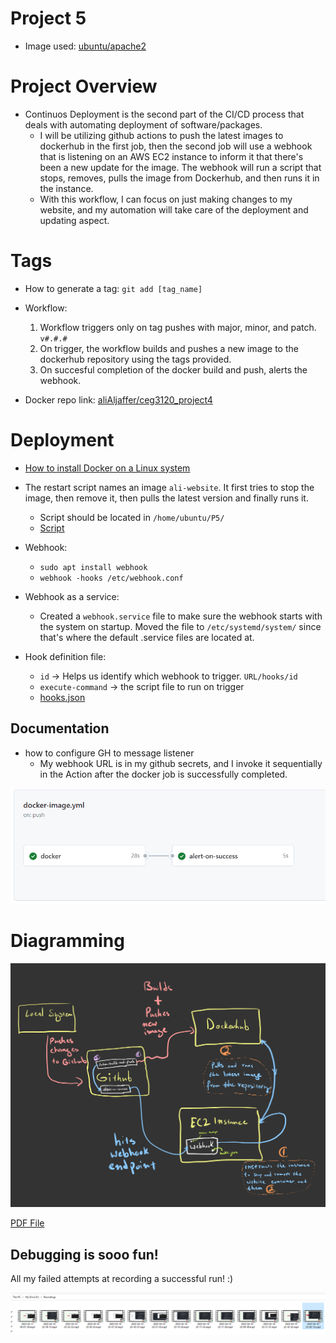 # Project 5

- Image used: [ubuntu/apache2](https://hub.docker.com/r/ubuntu/apache2)

# Project Overview

- Continuos Deployment is the second part of the CI/CD process that deals with automating deployment of software/packages.
  - I will be utilizing github actions to push the latest images to dockerhub in the first job, then the second job will use a webhook that is listening on an AWS EC2 instance to inform it that there's been a new update for the image. The webhook will run a script that stops, removes, pulls the image from Dockerhub, and then runs it in the instance.
  - With this workflow, I can focus on just making changes to my website, and my automation will take care of the deployment and updating aspect.

# Tags

- How to generate a tag: `git add [tag_name]`

- Workflow:

  1. Workflow triggers only on tag pushes with major, minor, and patch. `v#.#.#`
  2. On trigger, the workflow builds and pushes a new image to the dockerhub repository using the tags provided.
  3. On succesful completion of the docker build and push, alerts the webhook.

- Docker repo link: [aliAljaffer/ceg3120_project4](https://hub.docker.com/repository/docker/alialjaffer/ceg3120_project4/general)

# Deployment

- [How to install Docker on a Linux system](https://docs.docker.com/engine/install/ubuntu/#install-using-the-repository)

- The restart script names an image `ali-website`. It first tries to stop the image, then remove it, then pulls the latest version and finally runs it.

  - Script should be located in `/home/ubuntu/P5/`
  - [Script](deployment/rstrt.sh)

- Webhook:

  - `sudo apt install webhook`
  - `webhook -hooks /etc/webhook.conf`

- Webhook as a service:

  - Created a `webhook.service` file to make sure the webhook starts with the system on startup. Moved the file to `/etc/systemd/system/` since that's where the default .service files are located at.

- Hook definition file:
  - `id` -> Helps us identify which webhook to trigger. `URL/hooks/id`
  - `execute-command` -> the script file to run on trigger
  - [hooks.json](deployment/hooks.json)

## Documentation

- how to configure GH to message listener
  - My webhook URL is in my github secrets, and I invoke it sequentially in the Action after the docker job is successfully completed.

![Sequential jobs](imgs/action.png)

# Diagramming

![Diagram](imgs/DeploymentDiagram.png)

[PDF File](imgs/doodle.pdf)

## Debugging is sooo fun!

All my failed attempts at recording a successful run! :)

![Failed attempts](imgs/FailedAttempts.png)
